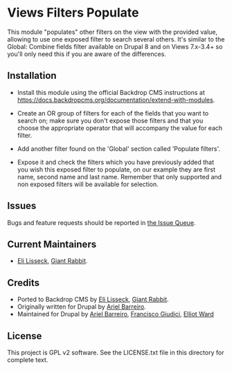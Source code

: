 Views Filters Populate
======================

This module "populates" other filters on the view with the provided value,
allowing to use one exposed filter to search several others. It's similar to the
 Global: Combine fields filter available on Drupal 8 and on Views 7.x-3.4+ so
you'll only need this if you are aware of the differences.

Installation
------------

- Install this module using the official Backdrop CMS instructions at
  https://docs.backdropcms.org/documentation/extend-with-modules.

- Create an OR group of filters for each of the fields that you want to search
  on; make sure you don't expose those filters and that you choose the
  appropriate operator that will accompany the value for each filter.

- Add another filter found on the 'Global' section called 'Populate filters'.

- Expose it and check the filters which you have previously added that you wish
  this exposed filter to populate, on our example they are first name, second
  name and last name. Remember that only supported and non exposed filters will
  be available for selection.

Issues
------

Bugs and feature requests should be reported in [the Issue Queue](https://github.com/backdrop-contrib/views_filters_populate/issues).

Current Maintainers
-------------------

- [Eli Lisseck](https://github.com/elisseck), [Giant Rabbit](https://github.com/giant-rabbit).

Credits
-------

- Ported to Backdrop CMS by [Eli Lisseck](https://github.com/elisseck), [Giant Rabbit](https://github.com/giant-rabbit).
- Originally written for Drupal by [Ariel Barreiro](https://git.drupalcode.org/hanoii).
- Maintained for Drupal by [Ariel Barreiro](https://git.drupalcode.org/hanoii),
[Francisco Giudici](https://git.drupalcode.org/fgiudici), [Elliot Ward](https://git.drupalcode.org/Eli-T)

License
-------

This project is GPL v2 software.
See the LICENSE.txt file in this directory for complete text.
